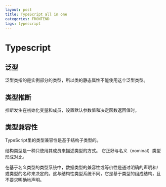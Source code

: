 ```yaml
---
layout: post
title: TypeScript all in one
categories: FRONTEND
tags: typescript
---
```


# Typescript

## 泛型

泛型类指的是实例部分的类型，所以类的静态属性不能使用这个泛型类型。

## 类型推断

推断发生在初始化变量和成员，设置默认参数值和决定函数返回值时。

## 类型兼容性

TypeScript里的类型兼容性是基于结构子类型的。 

结构类型是一种只使用其成员来描述类型的方式。 它正好与名义（nominal）类型形成对比。

在基于名义类型的类型系统中，数据类型的兼容性或等价性是通过明确的声明和/或类型的名称来决定的。这与结构性类型系统不同，它是基于类型的组成结构，且不要求明确地声明。